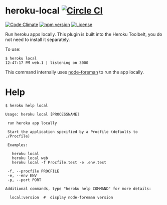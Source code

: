 heroku-local [![Circle CI](https://circleci.com/gh/heroku/heroku-local/tree/master.svg?style=svg)](https://circleci.com/gh/heroku/heroku-local/tree/master)
============

[![Code Climate](https://codeclimate.com/github/heroku/heroku-local/badges/gpa.svg)](https://codeclimate.com/github/heroku/heroku-local)
[![npm version](https://badge.fury.io/js/heroku-local.svg)](https://badge.fury.io/js/heroku-local)
[![License](https://img.shields.io/github/license/heroku/heroku-local.svg)](https://github.com/heroku/heroku-local/blob/master/LICENSE)

Run heroku apps locally. This plugin is built into the Heroku Toolbelt, you do not need to install it separately.

To use:

```
$ heroku local
12:47:17 PM web.1 | listening on 3000
```

This command internally uses [node-foreman](https://github.com/strongloop/node-foreman) to run the app locally.

Help
=======

```
$ heroku help local

Usage: heroku local [PROCESSNAME]

 run heroku app locally

 Start the application specified by a Procfile (defaults to ./Procfile)

 Examples:

   heroku local
   heroku local web
   heroku local -f Procfile.test -e .env.test

 -f, --procfile PROCFILE
 -e, --env ENV
 -p, --port PORT

Additional commands, type "heroku help COMMAND" for more details:

  local:version  #  display node-foreman version
```

